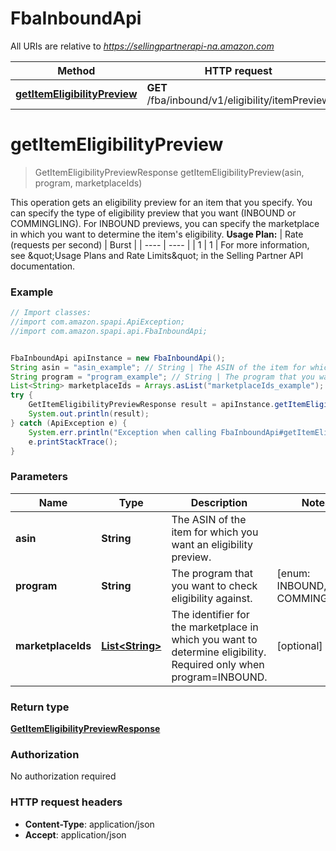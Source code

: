 # FbaInboundApi

All URIs are relative to *https://sellingpartnerapi-na.amazon.com*

Method | HTTP request | Description
------------- | ------------- | -------------
[**getItemEligibilityPreview**](FbaInboundApi.md#getItemEligibilityPreview) | **GET** /fba/inbound/v1/eligibility/itemPreview | 


<a name="getItemEligibilityPreview"></a>
# **getItemEligibilityPreview**
> GetItemEligibilityPreviewResponse getItemEligibilityPreview(asin, program, marketplaceIds)



This operation gets an eligibility preview for an item that you specify. You can specify the type of eligibility preview that you want (INBOUND or COMMINGLING). For INBOUND previews, you can specify the marketplace in which you want to determine the item&#39;s eligibility.  **Usage Plan:**  | Rate (requests per second) | Burst | | ---- | ---- | | 1 | 1 |  For more information, see \&quot;Usage Plans and Rate Limits\&quot; in the Selling Partner API documentation.

### Example
```java
// Import classes:
//import com.amazon.spapi.ApiException;
//import com.amazon.spapi.api.FbaInboundApi;


FbaInboundApi apiInstance = new FbaInboundApi();
String asin = "asin_example"; // String | The ASIN of the item for which you want an eligibility preview.
String program = "program_example"; // String | The program that you want to check eligibility against.
List<String> marketplaceIds = Arrays.asList("marketplaceIds_example"); // List<String> | The identifier for the marketplace in which you want to determine eligibility. Required only when program=INBOUND.
try {
    GetItemEligibilityPreviewResponse result = apiInstance.getItemEligibilityPreview(asin, program, marketplaceIds);
    System.out.println(result);
} catch (ApiException e) {
    System.err.println("Exception when calling FbaInboundApi#getItemEligibilityPreview");
    e.printStackTrace();
}
```

### Parameters

Name | Type | Description  | Notes
------------- | ------------- | ------------- | -------------
 **asin** | **String**| The ASIN of the item for which you want an eligibility preview. |
 **program** | **String**| The program that you want to check eligibility against. | [enum: INBOUND, COMMINGLING]
 **marketplaceIds** | [**List&lt;String&gt;**](String.md)| The identifier for the marketplace in which you want to determine eligibility. Required only when program&#x3D;INBOUND. | [optional]

### Return type

[**GetItemEligibilityPreviewResponse**](GetItemEligibilityPreviewResponse.md)

### Authorization

No authorization required

### HTTP request headers

 - **Content-Type**: application/json
 - **Accept**: application/json

